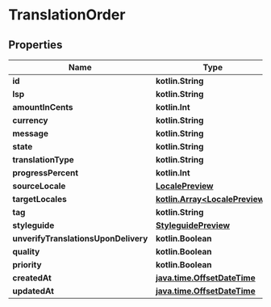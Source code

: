
# TranslationOrder

## Properties
Name | Type | Description | Notes
------------ | ------------- | ------------- | -------------
**id** | **kotlin.String** |  |  [optional]
**lsp** | **kotlin.String** |  |  [optional]
**amountInCents** | **kotlin.Int** |  |  [optional]
**currency** | **kotlin.String** |  |  [optional]
**message** | **kotlin.String** |  |  [optional]
**state** | **kotlin.String** |  |  [optional]
**translationType** | **kotlin.String** |  |  [optional]
**progressPercent** | **kotlin.Int** |  |  [optional]
**sourceLocale** | [**LocalePreview**](LocalePreview.md) |  |  [optional]
**targetLocales** | [**kotlin.Array&lt;LocalePreview&gt;**](LocalePreview.md) |  |  [optional]
**tag** | **kotlin.String** |  |  [optional]
**styleguide** | [**StyleguidePreview**](StyleguidePreview.md) |  |  [optional]
**unverifyTranslationsUponDelivery** | **kotlin.Boolean** |  |  [optional]
**quality** | **kotlin.Boolean** |  |  [optional]
**priority** | **kotlin.Boolean** |  |  [optional]
**createdAt** | [**java.time.OffsetDateTime**](java.time.OffsetDateTime.md) |  |  [optional]
**updatedAt** | [**java.time.OffsetDateTime**](java.time.OffsetDateTime.md) |  |  [optional]



